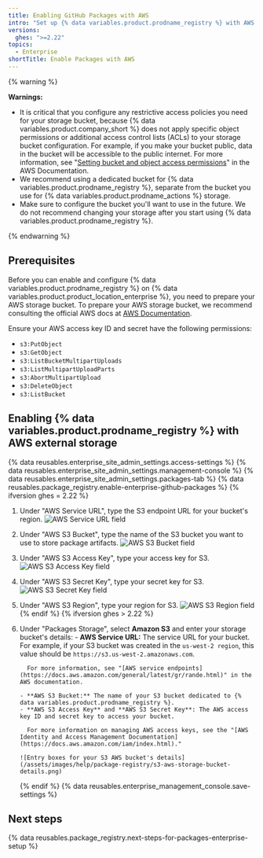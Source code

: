 ```yaml
---
title: Enabling GitHub Packages with AWS
intro: "Set up {% data variables.product.prodname_registry %} with AWS as your external storage."
versions:
  ghes: ">=2.22"
topics:
  - Enterprise
shortTitle: Enable Packages with AWS
---
```


{% warning %}

**Warnings:**

- It is critical that you configure any restrictive access policies you need for your storage bucket, because {% data variables.product.company_short %} does not apply specific object permissions or additional access control lists (ACLs) to your storage bucket configuration. For example, if you make your bucket public, data in the bucket will be accessible to the public internet. For more information, see "[Setting bucket and object access permissions](https://docs.aws.amazon.com/AmazonS3/latest/user-guide/set-permissions.html)" in the AWS Documentation.
- We recommend using a dedicated bucket for {% data variables.product.prodname_registry %}, separate from the bucket you use for {% data variables.product.prodname_actions %} storage.
- Make sure to configure the bucket you'll want to use in the future. We do not recommend changing your storage after you start using {% data variables.product.prodname_registry %}.

{% endwarning %}

## Prerequisites

Before you can enable and configure {% data variables.product.prodname_registry %} on {% data variables.product.product_location_enterprise %}, you need to prepare your AWS storage bucket. To prepare your AWS storage bucket, we recommend consulting the official AWS docs at [AWS Documentation](https://docs.aws.amazon.com/index.html).

Ensure your AWS access key ID and secret have the following permissions:

- `s3:PutObject`
- `s3:GetObject`
- `s3:ListBucketMultipartUploads`
- `s3:ListMultipartUploadParts`
- `s3:AbortMultipartUpload`
- `s3:DeleteObject`
- `s3:ListBucket`

## Enabling {% data variables.product.prodname_registry %} with AWS external storage

{% data reusables.enterprise_site_admin_settings.access-settings %}
{% data reusables.enterprise_site_admin_settings.management-console %}
{% data reusables.enterprise_site_admin_settings.packages-tab %}
{% data reusables.package_registry.enable-enterprise-github-packages %}
{% ifversion ghes = 2.22 %}

1.  Under "AWS Service URL", type the S3 endpoint URL for your bucket's region.
    ![AWS Service URL field](/assets/images/enterprise/site-admin-settings/storage-service-url.png)
1.  Under "AWS S3 Bucket", type the name of the S3 bucket you want to use to store package artifacts.
    ![AWS S3 Bucket field](/assets/images/enterprise/site-admin-settings/aws-s3-bucket.png)
1.  Under "AWS S3 Access Key", type your access key for S3.
    ![AWS S3 Access Key field](/assets/images/enterprise/site-admin-settings/aws-s3-access-key.png)
1.  Under "AWS S3 Secret Key", type your secret key for S3.
    ![AWS S3 Secret Key field](/assets/images/enterprise/site-admin-settings/aws-s3-secret-key.png)
1.  Under "AWS S3 Region", type your region for S3.
    ![AWS S3 Region field](/assets/images/enterprise/site-admin-settings/aws-s3-region.png)
    {% endif %}
    {% ifversion ghes > 2.22 %}
1.  Under "Packages Storage", select **Amazon S3** and enter your storage bucket's details: - **AWS Service URL:** The service URL for your bucket. For example, if your S3 bucket was created in the `us-west-2 region`, this value should be `https://s3.us-west-2.amazonaws.com`.

          For more information, see "[AWS service endpoints](https://docs.aws.amazon.com/general/latest/gr/rande.html)" in the AWS documentation.

        - **AWS S3 Bucket:** The name of your S3 bucket dedicated to {% data variables.product.prodname_registry %}.
        - **AWS S3 Access Key** and **AWS S3 Secret Key**: The AWS access key ID and secret key to access your bucket.

          For more information on managing AWS access keys, see the "[AWS Identity and Access Management Documentation](https://docs.aws.amazon.com/iam/index.html)."

        ![Entry boxes for your S3 AWS bucket's details](/assets/images/help/package-registry/s3-aws-storage-bucket-details.png)

    {% endif %}
    {% data reusables.enterprise_management_console.save-settings %}

## Next steps

{% data reusables.package_registry.next-steps-for-packages-enterprise-setup %}
